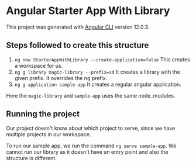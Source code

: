 # Angular Starter App With Library

This project was generated with [Angular CLI](https://github.com/angular/angular-cli) version 12.0.3.

## Steps followed to create this structure

1. ```ng new StarterAppWithLibrary --create-application=false``` This creates a workspace for us.
2. ```ng g library magic-library --prefix=sd``` It creates a library with the given prefix. It overrides the ng prefix.
3. ```ng g application sample-app``` It creates a regular angular application.

Here the ```magic-library``` and ```sample-app``` uses the same node_modules.

## Running the project

Our project doesn't know about which project to serve, since we have multiple projects in our workspace.

To run our sample app, we run the command ```ng serve sample-app```. We cannot run our library as it doesn't have an entry point and also the structure is different.

